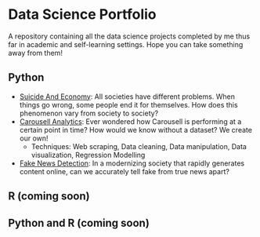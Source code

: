 # Data Science Portfolio
A repository containing all the data science projects completed by me thus far in academic and self-learning settings. Hope you can take something away from them!

## Python
- [Suicide And Economy](): All societies have different problems. When things go wrong, some people end it for themselves. How does this phenomenon vary from society to society?
- [Carousell Analytics](https://github.com/zenrith/Data-Science-Portfolio-/blob/main/Carousell%20Analytics/Carousell%20Analytics.ipynb): Ever wondered how Carousell is performing at a certain point in time? How would we know without a dataset? We create our own!
  - Techniques: Web scraping, Data cleaning, Data manipulation, Data visualization, Regression Modelling
- [Fake News Detection](): In a modernizing society that rapidly generates content online, can we accurately tell fake from true news apart?

## R (coming soon)


## Python and R (coming soon) 
